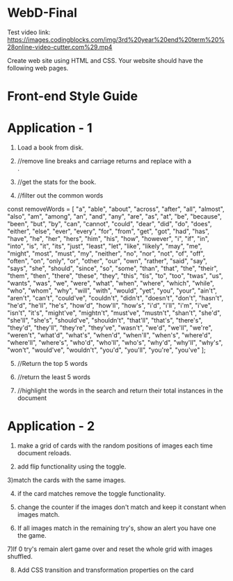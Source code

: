 # WebD-Final
Test video link: https://images.codingblocks.com/img/3rd%20year%20end%20term%20%28online-video-cutter.com%29.mp4

Create web site using HTML and CSS. Your website should have the following web pages.

# Front-end Style Guide

# Application - 1

1) Load a book from disk.

2) //remove line breaks and carriage returns and replace with a <br>.

3) //get the stats for the book.

4) //filter out the common words

const removeWords = [ "a", "able", "about", "across", "after", "all", "almost", "also", "am", "among", "an", "and", "any", "are", "as", "at", "be", "because", "been", "but", "by", "can", "cannot", "could", "dear", "did", "do", "does", "either", "else", "ever", "every", "for", "from", "get", "got", "had", "has", "have", "he", "her", "hers", "him", "his", "how", "however", "i", "if", "in", "into", "is", "it", "its", "just", "least", "let", "like", "likely", "may", "me", "might", "most", "must", "my", "neither", "no", "nor", "not", "of", "off", "often", "on", "only", "or", "other", "our", "own", "rather", "said", "say", "says", "she", "should", "since", "so", "some", "than", "that", "the", "their", "them", "then", "there", "these", "they", "this", "tis", "to", "too", "twas", "us", "wants", "was", "we", "were", "what", "when", "where", "which", "while", "who", "whom", "why", "will", "with", "would", "yet", "you", "your", "ain't", "aren't", "can't", "could've", "couldn't", "didn't", "doesn't", "don't", "hasn't", "he'd", "he'll", "he's", "how'd", "how'll", "how's", "i'd", "i'll", "i'm", "i've", "isn't", "it's", "might've", "mightn't", "must've", "mustn't", "shan't", "she'd", "she'll", "she's", "should've", "shouldn't", "that'll", "that's", "there's", "they'd", "they'll", "they're", "they've", "wasn't", "we'd", "we'll", "we're", "weren't", "what'd", "what's", "when'd", "when'll", "when's", "where'd", "where'll", "where's", "who'd", "who'll", "who's", "why'd", "why'll", "why's", "won't", "would've", "wouldn't", "you'd", "you'll", "you're", "you've" ];

5) //Return the top 5 words

6) //return the least 5 words

7) //highlight the words in the search and return their total instances in the document

# Application - 2

1) make a grid of cards with the random positions of images each time document reloads.

2) add flip functionality using the toggle.

3)match the cards with the same images.

4) if the card matches remove the toggle functionality.

5) change the counter if the images don't match and keep it constant when images match.

6) If all images match in the remaining try's, show an alert you have one the game.

7)If 0 try's remain alert game over and reset the whole grid with images shuffled.

8) Add CSS transition and transformation properties on the card
